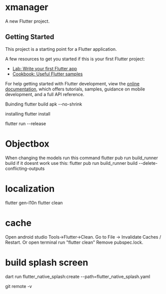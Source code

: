 # xmanager

A new Flutter project.

## Getting Started

This project is a starting point for a Flutter application.

A few resources to get you started if this is your first Flutter project:

- [Lab: Write your first Flutter app](https://docs.flutter.dev/get-started/codelab)
- [Cookbook: Useful Flutter samples](https://docs.flutter.dev/cookbook)

For help getting started with Flutter development, view the
[online documentation](https://docs.flutter.dev/), which offers tutorials,
samples, guidance on mobile development, and a full API reference.

Buinding
flutter build apk --no-shrink

installing
flutter install

flutter run --release

# Objectbox
When changing the models run this command
    flutter pub run build_runner build
if it doesnt work use this:
    flutter pub run build_runner build --delete-conflicting-outputs


# localization
 flutter gen-l10n
flutter clean

# cache
Open android studio Tools->Flutter->Clean.
Go to File -> Invalidate Caches / Restart.
Or open terminal run "flutter clean"
Remove pubspec.lock.


# build splash screen 
 dart run flutter_native_splash:create --path=flutter_native_splash.yaml
  

  git remote -v
